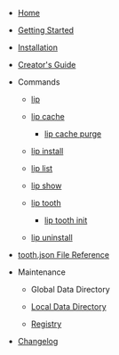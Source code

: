 - [Home](README.md)

- [Getting Started](getting_started.md)

- [Installation](installation.md)

- [Creator's Guide](creator_s_guide.md)

- Commands

  - [lip](commands/lip.md)

  - [lip cache](commands/lip_cache.md)

    - [lip cache purge](commands/lip_cache_purge.md)

  - [lip install](commands/lip_install.md)

  - [lip list](commands/lip_list.md)

  - [lip show](commands/lip_show.md)

  - [lip tooth](commands/lip_tooth.md)

    - [lip tooth init](commands/lip_tooth_init.md)

  - [lip uninstall](commands/lip_uninstall.md)

- [tooth.json File Reference](tooth_json_file_reference.md)

- Maintenance

  - Global Data Directory

  - [Local Data Directory](maintenance/local_data_directory.md)
  
  - [Registry](maintenance/registry.md)

- [Changelog](https://github.com/LiteLDev/Lip/blob/main/CHANGELOG.md)
